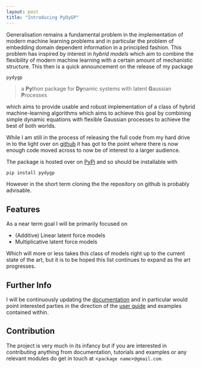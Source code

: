 ```yaml
---
layout: post
title: "Introducing PyDyGP"
---
```


Generalisation remains a fundamental problem in the implementation of modern machine learning problems and in particular the problem of embedding domain dependent information in a principled fashion. This problem has inspired by interest in *hybrid models* which aim to combine the flexibility of modern machine learning with a certain amount of mechanistic structure. This then is a quick announcement on the release of my package

`pydygp`
> a **Py**thon package for **Dy**namic systems with
> latent **G**aussian **P**rocesses

which aims to provide usable and robust implementation of a class of hybrid machine-learning algorithms which aims to achieve this goal by combining simple dynamic equations with flexible Gaussian processes to achieve the best of both worlds.

While I am still in the process of releasing the full code from my hard drive in to the light over on [github](https://github.com/danieljtait/pydygp) it has got to the point where there is now enough code moved across to now be of interest to a larger audience.

The package is hosted over on [PyPi](https://pypi.org/project/pydygp/) and so should be installable with

```bash
pip install pydygp
```

However in the short term cloning the the repository on github is probably advisable.


## Features
As a near term goal I will be primarily focused on

* (Additive) Linear latent force models
* Multiplicative latent force models

Which will more or less takes this class of models right up to the current state of the art, but it is to be hoped this list continues to expand as the art progresses.

## Further Info
I will be continuously updating the [documentation](https://pydygp.readthedocs.io/en/latest/) and in particular would point interested parties in the direction of the [user guide](https://pydygp.readthedocs.io/en/latest/user/index.html) and examples contained within.

## Contribution
The project is very much in its infancy but if you are interested in contributing anything from documentation, tutorials and examples or any relevant modules do get in touch at <`package name`>`@gmail.com`.
